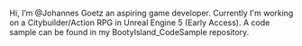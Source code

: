 Hi, I’m @Johannes Goetz an aspiring game developer.
Currently I'm working on a Citybuilder/Action RPG in Unreal Engine 5 (Early Access). A code sample can be found in my BootyIsland_CodeSample repository.

<!---
JohannesGoetz42/JohannesGoetz42 is a ✨ special ✨ repository because its `README.md` (this file) appears on your GitHub profile.
You can click the Preview link to take a look at your changes.
--->
